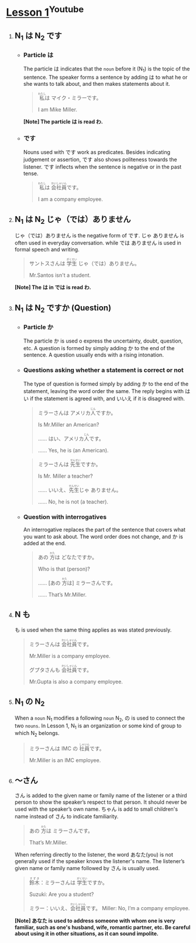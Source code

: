 # [Lesson 1](https://www.youtube.com/watch?v=gi2AeYO-g8E)<sup>Youtube</sup>

1. ## N<sub>1</sub> は N<sub>2</sub> です

	- ### Particle は

		The particle は indicates that the `noun` before it (N<sub>1</sub>) is the topic of the sentence. The speaker forms a sentence by adding は to what he or she wants to talk about, and then makes statements about it.

		><ruby>私<rp>（</rp><rt>わたし</rt><rp>）</rp></ruby>は マイク・ミラーです。
		>
		>I am Mike Miller.

		**[Note] The particle は is read わ.**

	- ### です

		Nouns used with です work as predicates. Besides indicating judgement or assertion, です also shows politeness towards the listener. です inflects when the sentence is negative or in the past tense.

		><ruby>私<rp>（</rp><rt>わたし</rt><rp>）</rp></ruby>は <ruby>会社<rp>（</rp><rt>かいしゃ</rt><rp>）</rp>員<rp>（</rp><rt>いん</rt><rp>）</rp></ruby>です。
		>
		>I am a company employee.

2. ## N<sub>1</sub> は N<sub>2</sub> じゃ（では）ありません
	
	じゃ（では）ありません is the negative form of です. じゃ ありません is often used in everyday conversation. while では ありません is used in formal speech and writing.

	>サントスさんは <ruby>学生<rp>（</rp><rt>がくせい</rt><rp>）</rp></ruby> じゃ（では）ありません。
	>
	>Mr.Santos isn't a student.

	**[Note] The は in では is read わ.**

3. ## N<sub>1</sub> は N<sub>2</sub> ですか (Question)

	- ### Particle か

		The particle か is used o express the uncertainty, doubt, question, etc. A question is formed by simply adding か to the end of the sentence. A question usually ends with a rising intonation.

	- ### Questions asking whether a statement is correct or not

		The type of question is formed simply by adding か to the end of the statement, leaving the word order the same. The reply begins with はい if the statement is agreed with, and いいえ if it is disagreed with.

		>ミラーさんは アメリカ<ruby>人<rp>（</rp><rt>じん</rt><rp>）</rp></ruby>ですか。
		>
		>Is Mr.Miller an American?
		>
		>…… はい、アメリカ<ruby>人<rp>（</rp><rt>じん</rt><rp>）</rp></ruby>です。
		>
		>…… Yes, he is (an American).

		>ミラーさんは <ruby>先生<rp>（</rp><rt>せんせい</rt><rp>）</rp></ruby>ですか。
		>
		>Is Mr. Miller a teacher?
		>
		>…… いいえ、<ruby>先生<rp>（</rp><rt>せんせい</rt><rp>）</rp></ruby>じゃ ありません。
		>
		>…… No, he is not (a teacher).

	- ### Question with interrogatives

		An interrogative replaces the part of the sentence that covers what you want to ask about. The word order does not change, and か is added at the end.

		>あの <ruby>方<rp>（</rp><rt>かた</rt><rp>）</rp></ruby>は どなたですか。
		>
		>Who is that (person)?
		>
		>…… [あの <ruby>方<rp>（</rp><rt>かた</rt><rp>）</rp></ruby>は] ミラーさんです。
		>
		>…… That’s Mr.Miller.

4. ## N も

	も is used when the same thing applies as was stated previously.

	>ミラーさんは <ruby>会社<rp>（</rp><rt>かいしゃ</rt><rp>）</rp>員<rp>（</rp><rt>いん</rt><rp>）</rp></ruby>です。
	>
	>Mr.Miller is a company employee.
	>
	>グプタさんも <ruby>会社<rp>（</rp><rt>かいしゃ</rt><rp>）</rp>員<rp>（</rp><rt>いん</rt><rp>）</rp></ruby>です。
	>
	>Mr.Gupta is also a company employee.

5. ## N<sub>1</sub> の N<sub>2</sub>

	When a `noun` N<sub>1</sub> modifies a following `noun` N<sub>2</sub>, の is used to connect the two `nouns`. In Lesson 1, N<sub>1</sub> is an organization or some kind of group to which N<sub>2</sub> belongs.

	>ミラーさんは IMC の <ruby>社<rp>（</rp><rt>しゃ</rt><rp>）</rp>員<rp>（</rp><rt>いん</rt><rp>）</rp></ruby>です。
	>
	>Mr.Miller is an IMC employee.

6. ## ～さん

	さん is added to the given name or family name of the listener or a third person to show the speaker’s respect to that person. It should never be used with the speaker’s own name. ちゃん is add to small children's name instead of さん to indicate familiarity.

	>あの <ruby>方<rp>（</rp><rt>かた</rt><rp>）</rp></ruby>は ミラーさんです。
	>
	>That’s Mr.Miller.

	When referring directly to the listener, the word あなた(you) is not generally used if the speaker knows the listener's name. The listener’s given name or family name followed by さん is usually used.

	><ruby>鈴木<rp>（</rp><rt>すずき</rt><rp>）</rp></ruby>：ミラーさんは <ruby>学生<rp>（</rp><rt>がくせい</rt><rp>）</rp></ruby>ですか。
	>
	>Suzuki: Are you a student?
	>
	>ミラー：いいえ、<ruby>会社<rp>（</rp><rt>かいしゃ</rt><rp>）</rp>員<rp>（</rp><rt>いん</rt><rp>）</rp></ruby>です。
	>Miller: No, I’m a company employee.

	**[Note] あなた is used to address someone with whom one is very familiar, such as one's husband, wife, romantic partner, etc. Be careful about using it in other situations, as it can sound impolite.**
